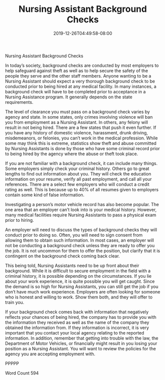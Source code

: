 ﻿---
title: "Nursing Assistant Background Checks"
date: 2019-12-26T04:49:58-08:00
description: "Text Tips for Web Success"
featured_image: "/images/Text.jpg"
tags: ["Text"]
---

Nursing Assistant Background Checks

In today’s society, background checks are conducted by most employers to help safeguard against theft as well as to help secure the safety of the people they serve and the other staff members. Anyone wanting to be a Nursing Assistant should expect a very thorough background check to be conducted prior to being hired at any medical facility. In many instances, a background check will have to be completed prior to acceptance in a Nursing Assistance program. It generally depends on the state requirements.

The level of clearance you must pass on a background check varies by agency and state. In some states, only crimes involving violence will ban you from employment as a Nursing Assistant. In others, any felony will result in not being hired. There are a few states that push it even further. If you have any history of domestic violence, harassment, drunk driving, misdemeanors, or felonies, you can’t work in the medical profession.
While some may think this is extreme, statistics show theft and abuse committed by Nursing Assistants is done by those who have some criminal record prior to being hired by the agency where the abuse or theft took place.

If you are not familiar with a background check, it can include many things. Some employers simply check your criminal history. Others go to great lengths to find out information about you. They will check the education information on your resume, verify all past employment, and call all your references. There are a select few employers who will conduct a credit rating as well. This is because up to 40% of all resumes given to employers contain some kind of false information. 

Investigating a person’s motor vehicle record has also become popular. The one area that an employer can’t look into is your medical history. However, many medical facilities require Nursing Assistants to pass a physical exam prior to hiring. 

An employer will need to discuss the types of background checks they will conduct prior to doing so. Often, you will need to sign consent from allowing them to obtain such information. In most cases, an employer will not be conducting a background check unless they are ready to offer you the job. It is not uncommon for them to offer the position, but clarify that it is contingent on the background check coming back clear. 

This being told, Nursing Assistants need to be up front about their background. While it is difficult to secure employment in the field with a criminal history, it is possible depending on the circumstances. If you lie about your work experience, it is quite possible you will get caught. Since the demand is so high for Nursing Assistants, you can still get the job if you don’t have much work experience. Employers are often looking for someone who is honest and willing to work. Show them both, and they will offer to train you.

If your background check comes back with information that negatively reflects your chances of being hired, the company has to provide you with the information they received as well as the name of the company they obtained the information from. If they information is incorrect, it is very important that you contact your local agency relating to the reported information. In addition, remember that getting into trouble with the law, the Department of Motor Vehicles, or financially might result in you losing your position as a Nursing Assistant. You will want to review the policies for the agency you are accepting employment with.

PPPPP

Word Count 594



